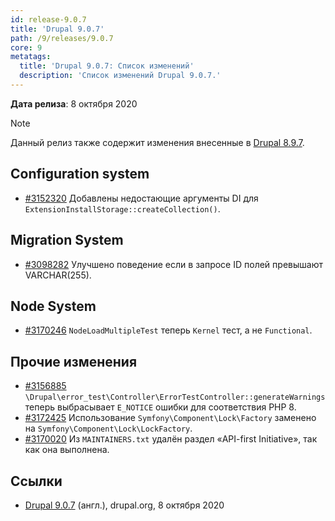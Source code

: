 ```yaml
---
id: release-9.0.7
title: 'Drupal 9.0.7'
path: /9/releases/9.0.7
core: 9
metatags:
  title: 'Drupal 9.0.7: Список изменений'
  description: 'Список изменений Drupal 9.0.7.'
---
```


**Дата релиза**: 8 октября 2020

> [!NOTE]
> Данный релиз также содержит изменения внесенные в [Drupal 8.9.7](../../../../8/releases/8.9.x/8.9.7/index.md).

## Configuration system

- [#3152320](https://www.drupal.org/project/drupal/issues/3152320) Добавлены недостающие аргументы DI для `ExtensionInstallStorage::createCollection()`.

## Migration System

- [#3098282](https://www.drupal.org/project/drupal/issues/3098282) Улучшено поведение если в запросе ID полей превышают VARCHAR(255).

## Node System

- [#3170246](https://www.drupal.org/project/drupal/issues/3170246) `NodeLoadMultipleTest` теперь `Kernel` тест, а не `Functional`.

## Прочие изменения

- [#3156885](https://www.drupal.org/project/drupal/issues/3156885) `\Drupal\error_test\Controller\ErrorTestController::generateWarnings` теперь выбрасывает `E_NOTICE` ошибки для соответствия PHP 8.
- [#3172425](https://www.drupal.org/project/drupal/issues/3172425) Использование `Symfony\Component\Lock\Factory` заменено на `Symfony\Component\Lock\LockFactory`.
- [#3170020](https://www.drupal.org/project/drupa/issues/3170020) Из `MAINTAINERS.txt` удалён раздел «API-first Initiative», так как она выполнена.

## Ссылки

- [Drupal 9.0.7](https://www.drupal.org/project/drupal/releases/9.0.7) (англ.), drupal.org, 8 октября 2020
